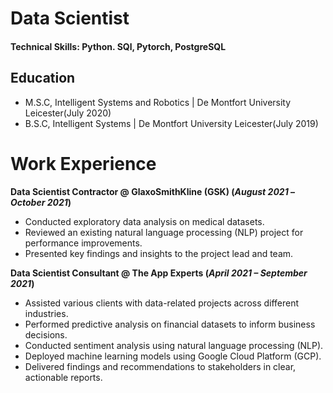 # Data Scientist

#### Technical Skills: Python. SQl, Pytorch, PostgreSQL


## Education 
- M.S.C, Intelligent Systems and Robotics | De Montfort University Leicester(July 2020)
- B.S.C, Intelligent Systems | De Montfort University Leicester(July 2019)

# Work Experience
**Data Scientist Contractor @ GlaxoSmithKline (GSK) (_August 2021_ – _October 2021_)**
- Conducted exploratory data analysis on medical datasets.
- Reviewed an existing natural language processing (NLP) project for performance improvements.
- Presented key findings and insights to the project lead and team.

**Data Scientist Consultant @ The App Experts (_April 2021 – September 2021_)**
- Assisted various clients with data-related projects across different industries.
-	Performed predictive analysis on financial datasets to inform business decisions.
-	Conducted sentiment analysis using natural language processing (NLP).
-	Deployed machine learning models using Google Cloud Platform (GCP).
- Delivered findings and recommendations to stakeholders in clear, actionable reports.
